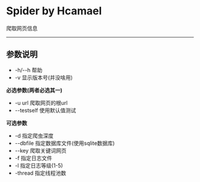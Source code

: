 # Spider by Hcamael

爬取网页信息

---
## 参数说明
* -h/--h 帮助
* -v 显示版本号(并没啥用)

**必选参数(两者必选其一)**
* -u url 爬取网页的根url
* --testself 使用默认值测试

**可选参数**
* -d 指定爬虫深度
* --dbfile 指定数据库文件(使用sqlite数据库)
* --key 爬取关键词网页
* -f 指定日志文件
* -l 指定日志等级(1-5)
* -thread 指定线程池数

